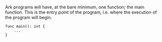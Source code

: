 Ark programs will have, at the bare minimum, one function; the main function.
This is the entry point of the program, i.e. where the execution of the program
will begin.

    func main(): int {
        ...
    }